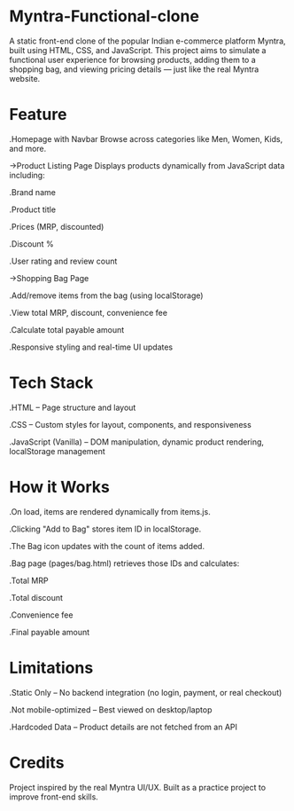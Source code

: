 # Myntra-Functional-clone
A static front-end clone of the popular Indian e-commerce platform Myntra, built using HTML, CSS, and JavaScript. This project aims to simulate a functional user experience for browsing products, adding them to a shopping bag, and viewing pricing details — just like the real Myntra website.
# Feature
.Homepage with Navbar
Browse across categories like Men, Women, Kids, and more.

->Product Listing Page
Displays products dynamically from JavaScript data including:

.Brand name

.Product title

.Prices (MRP, discounted)

.Discount %

.User rating and review count

->Shopping Bag Page

.Add/remove items from the bag (using localStorage)

.View total MRP, discount, convenience fee

.Calculate total payable amount

.Responsive styling and real-time UI updates
# Tech Stack
.HTML – Page structure and layout

.CSS – Custom styles for layout, components, and responsiveness

.JavaScript (Vanilla) – DOM manipulation, dynamic product rendering, localStorage management

# How it Works
.On load, items are rendered dynamically from items.js.

.Clicking "Add to Bag" stores item ID in localStorage.

.The Bag icon updates with the count of items added.

.Bag page (pages/bag.html) retrieves those IDs and calculates:

.Total MRP

.Total discount

.Convenience fee

.Final payable amount

# Limitations
.Static Only – No backend integration (no login, payment, or real checkout)

.Not mobile-optimized – Best viewed on desktop/laptop

.Hardcoded Data – Product details are not fetched from an API

# Credits
Project inspired by the real Myntra UI/UX.
Built as a practice project to improve front-end skills.

